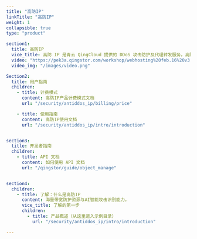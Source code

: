 ```yaml
---
title: "高防IP"
linkTitle: "高防IP"
weight: 1
collapsible: true
type: "product"

section1:
  title: 高防IP
  vice_title: 高防 IP 是青云 QingCloud 提供的 DDoS 攻击防护及代理转发服务。高防 IP 可以保护用户的应用服务在被 DDoS 攻击时仍持续可用。您通过 DNS 解析调度流量到高防 IP，就可以接入青云 DDoS 防护系统，抵御多种类型的 DDoS 攻击。
  video: "https://pek3a.qingstor.com/workshop/webhosting%20feb.16%20v3.mp4"
  video_img: "/images/video.png"

Section2:
  title: 用户指南
  children:
    - title: 计费模式
      content: 高防IP产品计费模式文档
      url: "/security/antiddos_ip/billing/price"

    - title: 使用指南
      content: 高防IP使用文档
      url: "/security/antiddos_ip/intro/introduction"


section3:
  title: 开发者指南
  children:
    - title: API 文档
      content: 如何使用 API 文档
      url: "/qingstor/guide/object_manage"


section4:
  children:
    - title: 了解：什么是高防IP
      content: 海量带宽防护资源与AI智能攻击识别能力。
      vice_title: 了解的第一步
      children:
        - title: 产品概述（从这里进入示例目录）
          url: "/security/antiddos_ip/intro/introduction"

---
```


